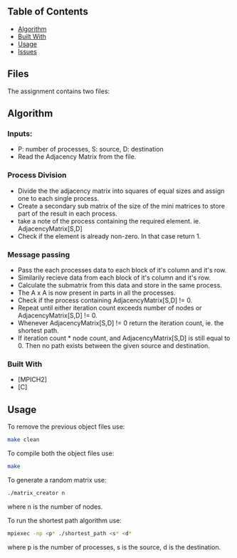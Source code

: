 
## Table of Contents


* [Algorithm](#about-the-project)
* [Built With](#built-with)
* [Usage](#usage)
* [Issues](#issues)

## Files
The assignment contains two files:

## Algorithm

### Inputs: 
* P: number of processes, S: source, D: destination 
* Read the Adjacency Matrix from the file.

### Process Division
* Divide the the adjacency matrix into squares of equal sizes and assign one to each single process.
* Create a secondary sub matrix of the size of the mini matrices to store part of the result in each process.
* take a note of the process containing the required element. ie. AdjacencyMatrix[S,D]
* Check if the element is already non-zero. In that case return 1.

### Message passing
* Pass the each processes data to each block of it's column and it's row.
* Similarily recieve data from each block of it's column and it's row.
* Calculate the submatrix from this data and store in the same process.
* The A x A is now present in parts in all the processes.
* Check if the process containing AdjacencyMatrix[S,D] != 0.
* Repeat until either iteration count exceeds number of nodes or AdjacencyMatrix[S,D] != 0. 
* Whenever AdjacencyMatrix[S,D] != 0 return the iteration count, ie. the shortest path.
* If iteration count * node count, and AdjacencyMatrix[S,D] is still equal to 0. Then no path exists between the given source and destination.

### Built With

* [MPICH2]
* [C]

## Usage

To remove the previous object files use:
```sh
make clean
```

To compile both the object files use:
```sh
make
```

To generate a random matrix use:
```sh
./matrix_creator n 
```
where n is the number of nodes.


To run the shortest path algorithm use:
```sh
mpiexec -np <p* ./shortest_path <s* <d*
```
where p is the number of processes, s is the source, d is the destination.


